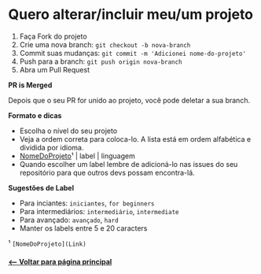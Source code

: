 # Quero alterar/incluir meu/um projeto

1. Faça Fork do projeto
2. Crie uma nova branch: `git checkout -b nova-branch`
3. Commit suas mudanças: `git commit -m 'Adicionei nome-do-projeto'`
4. Push para a branch: `git push origin nova-branch`
5. Abra um Pull Request

**PR is Merged**

Depois que o seu PR for unido ao projeto, você pode deletar a sua branch.

**Formato e dicas**
* Escolha o nível do seu projeto
* Veja a ordem correta para coloca-lo. A lista está em ordem alfabética e dividida por idioma.
* [NomeDoProjeto]( Link )¹ | label | linguagem
* Quando escolher um label lembre de adicioná-lo nas issues do seu repositório para que outros devs possam encontra-lá.

**Sugestões de Label**
* Para inciantes: `iniciantes`, `for beginners`
* Para intermediários: `intermediário`, `intermediate`
* Para avançado: `avançado`, `hard`
* Manter os labels entre 5 e 20 caracters


¹ `[NomeDoProjeto](Link)`

#### [<-- Voltar para página principal](README.md)
